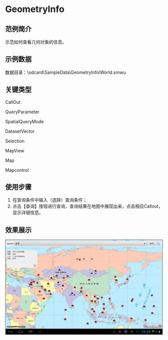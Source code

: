 # GeometryInfo

## 范例简介
示范如何查看几何对象的信息。

## 示例数据

数据目录：\sdcard\SampleData\GeometryInfo\World.smwu

## 关键类型
CallOut

QueryParameter

SpatialQueryMode

DatasetVector

Selection

MapView

Map

Mapcontrol
	

## 使用步骤

1. 在查询条件中输入（选择）查询条件；
2. 点击【查询】按钮进行查询，查询结果在地图中展现出来，点击相应Callout，显示详细信息。

## 效果展示

![image](GeometryInfo.png)

